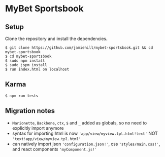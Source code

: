 MyBet Sportsbook
================


Setup
-----
Clone the repository and install the dependencies.

    $ git clone https://github.com/jamiehill/mybet-sportsbook.git && cd mybet-sportsbook
    $ cd mybet-sportsbook
    $ sudo npm install
    $ sudo jspm install
    $ run index.html on localhost

Karma
-----
	$ npm run tests

Migration notes
---------------

* `Marionette`, `Backbone`, `ctx`, `$` and `_` added as globals, so no need to explicitly import anymore
* syntax for importing html is now `'app/view/myview.tpl.html!text'` NOT `'text!app/view/myview.tpl.html'`
* can natively import json `'configuration.json!'`, css `'styles/main.css!'`, and react components `'myComponent.js!'`
